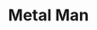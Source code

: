 ---
pid: llg114
title: Metal Man
location_transcription: Near suburban Station
coordinates: "[-75.16748413064, 39.95404886921]"
zipcode: 
gen_neighborhood: 
neighborhood: 
outside_phl: 
age: '17'
age_range: 13-19
instagram: 
image_file_name: llg_114.jpg
proposal_transcription: |-
  Made out of flattened soda cans

  Metal man holding chain of soda cans
topic: Environment,Sanitation,Sustainability
topic_summary: 0, 0, 0
type: Sculpture Statue
keywords_other: soda cans, cans, aluminum, metal, recycling, reclaimed materials
credit: Lila Kushner
image_labels: 
twitter: 
facebook: 
permalink: "/monuments/llg114/"
layout: item-page
---